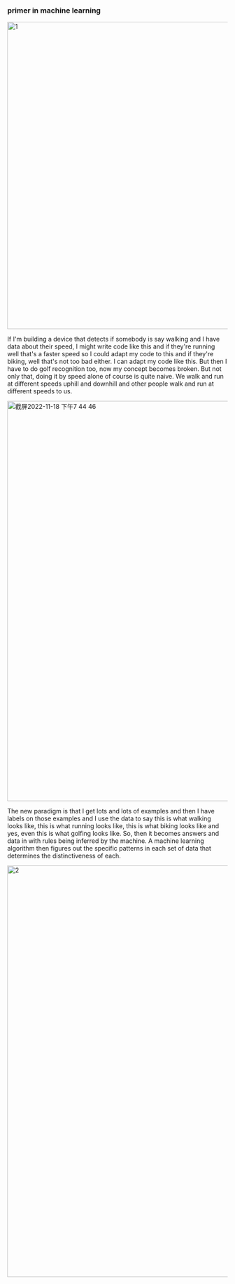 ### primer in machine learning ###
<img width="701" alt="1" src="https://user-images.githubusercontent.com/61316759/202651300-eef93c80-b770-453c-865b-c27c8dd7f912.png">

If I'm building a device that detects if somebody is say walking and I have data about their speed, I might write code like this and if they're running well that's a faster speed so I could adapt my code to this and if they're biking, well that's not too bad either. I can adapt my code like this. But then I have to do golf recognition too, now my concept becomes broken. But not only that, doing it by speed alone of course is quite naive. We walk and run at different speeds uphill and downhill and other people walk and run at different speeds to us.

<img width="913" alt="截屏2022-11-18 下午7 44 46" src="https://user-images.githubusercontent.com/61316759/202659556-311e5047-49e6-4c76-b041-28202e2f92ab.png">

The new paradigm is that I get lots and lots of examples and then I have labels on those examples and I use the data to say this is what walking looks like, this is what running looks like, this is what biking looks like and yes, even this is what golfing looks like. So, then it becomes answers and data in with rules being inferred by the machine. A machine learning algorithm then figures out the specific patterns in each set of data that determines the distinctiveness of each. 

<img width="939" alt="2" src="https://user-images.githubusercontent.com/61316759/202659390-7d59e56a-67f6-4523-bb11-5b0b57a9c4d8.png">

